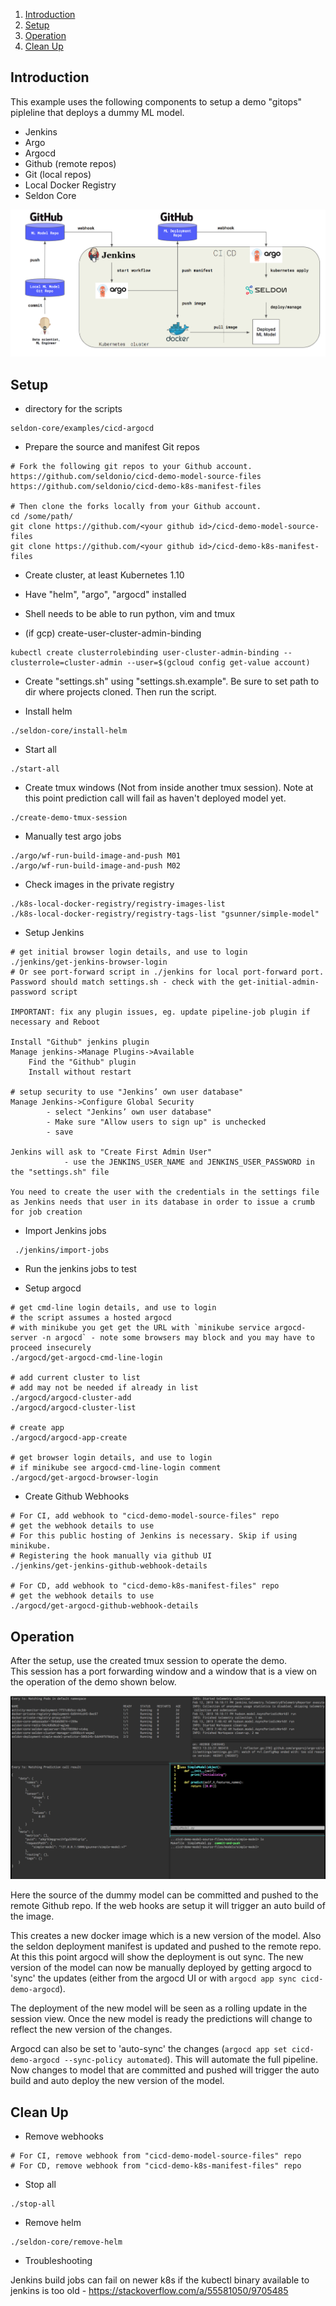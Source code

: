 1. [Introduction](#introduction)
1. [Setup](#setup)
1. [Operation](#operation)
1. [Clean Up](#clean-up)

## Introduction

This example uses the following components to setup a demo "gitops" pipleline that deploys a dummy ML model.

* Jenkins
* Argo
* Argocd
* Github (remote repos)
* Git (local repos)
* Local Docker Registry
* Seldon Core

![missing cicd image](https://raw.githubusercontent.com/SeldonIO/seldon-core/master/examples/cicd-argocd/cicd-demo.png "Seldon Core CICD demo")

## Setup

* directory for the scripts
```
seldon-core/examples/cicd-argocd
```
* Prepare the source and manifest Git repos
```
# Fork the following git repos to your Github account.
https://github.com/seldonio/cicd-demo-model-source-files
https://github.com/seldonio/cicd-demo-k8s-manifest-files

# Then clone the forks locally from your Github account.
cd /some/path/
git clone https://github.com/<your github id>/cicd-demo-model-source-files
git clone https://github.com/<your github id>/cicd-demo-k8s-manifest-files
```
* Create cluster, at least Kubernetes 1.10

* Have "helm", "argo", "argocd" installed
* Shell needs to be able to run python, vim and tmux

* (if gcp) create-user-cluster-admin-binding
```
kubectl create clusterrolebinding user-cluster-admin-binding --clusterrole=cluster-admin --user=$(gcloud config get-value account)
```
* Create "settings.sh" using "settings.sh.example". Be sure to set path to dir where projects cloned. Then run the script.

* Install helm
```
./seldon-core/install-helm
```
* Start all
```
./start-all
```
* Create tmux windows (Not from inside another tmux session). Note at this point prediction call will fail as haven't deployed model yet.
```
./create-demo-tmux-session
```
* Manually test argo jobs
```
./argo/wf-run-build-image-and-push M01
./argo/wf-run-build-image-and-push M02
```
* Check images in the private registry
```
./k8s-local-docker-registry/registry-images-list
./k8s-local-docker-registry/registry-tags-list "gsunner/simple-model"
```
* Setup Jenkins
```
# get initial browser login details, and use to login
./jenkins/get-jenkins-browser-login
# Or see port-forward script in ./jenkins for local port-forward port. Password should match settings.sh - check with the get-initial-admin-password script

IMPORTANT: fix any plugin issues, eg. update pipeline-job plugin if necessary and Reboot

Install "Github" jenkins plugin
Manage jenkins->Manage Plugins->Available
    Find the "Github" plugin
    Install without restart

# setup security to use "Jenkins’ own user database"
Manage Jenkins->Configure Global Security
        - select "Jenkins’ own user database"
        - Make sure "Allow users to sign up" is unchecked
        - save

Jenkins will ask to "Create First Admin User"
            - use the JENKINS_USER_NAME and JENKINS_USER_PASSWORD in the "settings.sh" file

You need to create the user with the credentials in the settings file as Jenkins needs that user in its database in order to issue a crumb for job creation
```
* Import Jenkins jobs
```
 ./jenkins/import-jobs
```
* Run the jenkins jobs to test

* Setup argocd
```
# get cmd-line login details, and use to login
# the script assumes a hosted argocd
# with minikube you get get the URL with `minikube service argocd-server -n argocd` - note some browsers may block and you may have to proceed insecurely
./argocd/get-argocd-cmd-line-login

# add current cluster to list
# add may not be needed if already in list
./argocd/argocd-cluster-add
./argocd/argocd-cluster-list

# create app
./argocd/argocd-app-create

# get browser login details, and use to login
# if minikube see argocd-cmd-line-login comment
./argocd/get-argocd-browser-login
```
* Create Github Webhooks
```
# For CI, add webhook to "cicd-demo-model-source-files" repo
# get the webhook details to use
# For this public hosting of Jenkins is necessary. Skip if using minikube.
# Registering the hook manually via github UI
./jenkins/get-jenkins-github-webhook-details

# For CD, add webhook to "cicd-demo-k8s-manifest-files" repo
# get the webhook details to use
./argocd/get-argocd-github-webhook-details
```
## Operation

After the setup, use the created tmux session to operate the demo.  
This session has a port forwarding window and a window that is a view on the operation of the demo shown below.

![missing cicd session image](https://raw.githubusercontent.com/SeldonIO/seldon-core/master/examples/cicd-argocd/seldon-core-cicd-demo-tmux-session.png "Seldon Core CICD demo session")

Here the source of the dummy model can be committed and pushed to the remote Github repo. If the web hooks are setup it will trigger an auto build of the image.

This creates a new docker image which is a new version of the model. Also the seldon deployment manifest is updated and pushed to the remote repo.  
At this this point argocd will show the deployment is out sync. The new version of the model can now be manually deployed by getting argocd to 'sync' the updates (either from the argocd UI or with `argocd app sync cicd-demo-argocd`).

The deployment of the new model will be seen as a rolling update in the session view.  Once the new model is ready the predictions will change to reflect the new version of the changes.

Argocd can also be set to 'auto-sync' the changes (`argocd app set cicd-demo-argocd --sync-policy automated`). This will automate the full pipeline.
Now changes to model that are committed and pushed will trigger the auto build and auto deploy the new version of the model. 

## Clean Up

* Remove webhooks
```
# For CI, remove webhook from "cicd-demo-model-source-files" repo
# For CD, remove webhook from "cicd-demo-k8s-manifest-files" repo
```
* Stop all
```
./stop-all
```
* Remove helm
```
./seldon-core/remove-helm
```

* Troubleshooting

Jenkins build jobs can fail on newer k8s if the kubectl binary available to jenkins is too old - https://stackoverflow.com/a/55581050/9705485